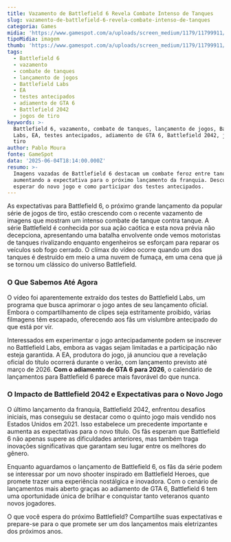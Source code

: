 ```yaml
---
title: Vazamento de Battlefield 6 Revela Combate Intenso de Tanques
slug: vazamento-de-battlefield-6-revela-combate-intenso-de-tanques
categoria: Games
midia: 'https://www.gamespot.com/a/uploads/screen_medium/1179/11799911/4506922-bf6.jpg'
tipoMidia: imagem
thumb: 'https://www.gamespot.com/a/uploads/screen_medium/1179/11799911/4506922-bf6.jpg'
tags:
  - Battlefield 6
  - vazamento
  - combate de tanques
  - lançamento de jogos
  - Battlefield Labs
  - EA
  - testes antecipados
  - adiamento de GTA 6
  - Battlefield 2042
  - jogos de tiro
keywords: >-
  Battlefield 6, vazamento, combate de tanques, lançamento de jogos, Battlefield
  Labs, EA, testes antecipados, adiamento de GTA 6, Battlefield 2042, jogos de
  tiro
author: Pablo Moura
fonte: GameSpot
data: '2025-06-04T18:14:00.000Z'
resumo: >-
  Imagens vazadas de Battlefield 6 destacam um combate feroz entre tanques,
  aumentando a expectativa para o próximo lançamento da franquia. Descubra o que
  esperar do novo jogo e como participar dos testes antecipados.
---
```

As expectativas para Battlefield 6, o próximo grande lançamento da popular série de jogos de tiro, estão crescendo com o recente vazamento de imagens que mostram um intenso combate de tanque contra tanque. A série Battlefield é conhecida por sua ação caótica e esta nova prévia não decepciona, apresentando uma batalha envolvente onde vemos motoristas de tanques rivalizando enquanto engenheiros se esforçam para reparar os veículos sob fogo cerrado. O clímax do vídeo ocorre quando um dos tanques é destruído em meio a uma nuvem de fumaça, em uma cena que já se tornou um clássico do universo Battlefield.

### O Que Sabemos Até Agora

O vídeo foi aparentemente extraído dos testes do Battlefield Labs, um programa que busca aprimorar o jogo antes de seu lançamento oficial. Embora o compartilhamento de clipes seja estritamente proibido, várias filmagens têm escapado, oferecendo aos fãs um vislumbre antecipado do que está por vir.

Interessados em experimentar o jogo antecipadamente podem se inscrever no Battlefield Labs, embora as vagas sejam limitadas e a participação não esteja garantida. A EA, produtora do jogo, já anunciou que a revelação oficial do título ocorrerá durante o verão, com lançamento previsto até março de 2026. **Com o adiamento de GTA 6 para 2026**, o calendário de lançamentos para Battlefield 6 parece mais favorável do que nunca.

### O Impacto de Battlefield 2042 e Expectativas para o Novo Jogo

O último lançamento da franquia, Battlefield 2042, enfrentou desafios iniciais, mas conseguiu se destacar como o quinto jogo mais vendido nos Estados Unidos em 2021. Isso estabelece um precedente importante e aumenta as expectativas para o novo título. Os fãs esperam que Battlefield 6 não apenas supere as dificuldades anteriores, mas também traga inovações significativas que garantam seu lugar entre os melhores do gênero.

Enquanto aguardamos o lançamento de Battlefield 6, os fãs da série podem se interessar por um novo shooter inspirado em Battlefield Heroes, que promete trazer uma experiência nostálgica e inovadora. Com o cenário de lançamentos mais aberto graças ao adiamento de GTA 6, Battlefield 6 tem uma oportunidade única de brilhar e conquistar tanto veteranos quanto novos jogadores.

O que você espera do próximo Battlefield? Compartilhe suas expectativas e prepare-se para o que promete ser um dos lançamentos mais eletrizantes dos próximos anos.
